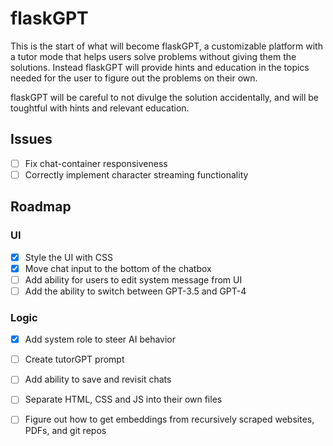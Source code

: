 # flaskGPT

This is the start of what will become flaskGPT, a customizable platform with a tutor mode that helps users solve problems without giving them the solutions. Instead flaskGPT will provide hints and education in the topics needed for the user to figure out the problems on their own.

flaskGPT will be careful to not divulge the solution accidentally, and will be toughtful with hints and relevant education.


## **Issues**
- [ ] Fix chat-container responsiveness 
- [ ] Correctly implement character streaming functionality
## **Roadmap**
### **UI**
- [x] Style the UI with CSS
- [x] Move chat input to the bottom of the chatbox
- [ ] Add ability for users to edit system message from UI
- [ ] Add the ability to switch between GPT-3.5 and GPT-4

### **Logic**
- [x] Add system role to steer AI behavior 
- [ ] Create tutorGPT prompt
- [ ] Add ability to save and revisit chats 
- [ ] Separate HTML, CSS and JS into their own files
- [ ] Figure out how to get embeddings from recursively scraped websites, PDFs, and git repos 

